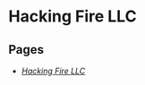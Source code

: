 # Hacking Fire LLC

## Pages
* [*Hacking* *Fire* *LLC*](../memory/3105d625-ff45-4a9b-b6a2-7ad8da655882.md)
